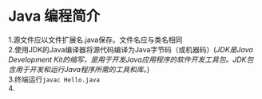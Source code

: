 # Java 编程简介<br>
1.源文件应以文件扩展名.java保存。文件名应与类名相同<br>
2.使用JDK的Java编译器将源代码编译为Java字节码（或机器码）(*JDK是Java Development Kit的缩写，是用于开发Java应用程序的软件开发工具包。JDK包含用于开发和运行Java程序所需的工具和库。*)<br>
3.终端运行`javac Hello.java`<br>
4.
